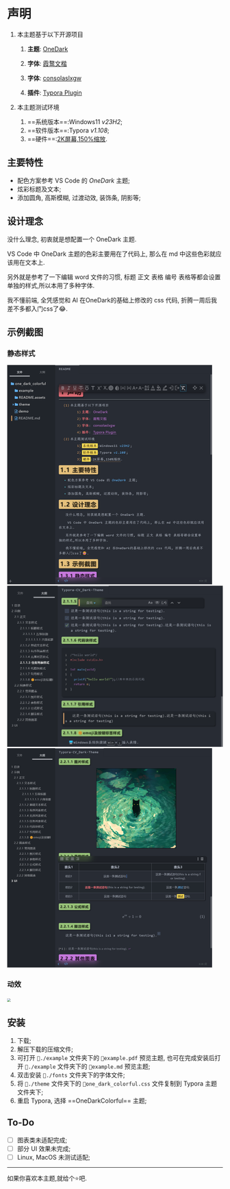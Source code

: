 # 声明

1. 本主题基于以下开源项目
   1. **主题**: [OneDark ](https://github.com/sweatran/typora-onedark-theme/tree/master )

   2. **字体**: [霞鹜文楷](https://github.com/lxgw/LxgwWenKai)

   3. **字体**: [consolaslxgw](https://github.com/lxgw/LxgwWenKai)

   4. **插件**: [Typora Plugin](https://github.com/obgnail/typora_plugin)

2. 本主题测试环境
   1. ==系统版本==:Windows11 *v23H2*;
   2. ==软件版本==:Typora *v1.108*;
   3. ==硬件==:<u>2K屏幕,150%缩放</u>.

## 主要特性

- 配色方案参考 VS Code 的 *OneDark* 主题;
- 炫彩标题及文本;
- 添加圆角, 高斯模糊, 过渡动效, 装饰条, 阴影等;

## 设计理念

没什么理念, 初衷就是想配置一个 OneDark 主题.

 VS Code 中 OneDark 主题的色彩主要用在了代码上, 那么在 md 中这些色彩就应该用在文本上.

另外就是参考了一下编辑 word 文件的习惯, 标题 正文 表格 编号 表格等都会设置单独的样式,所以本用了多种字体.

我不懂前端, 全凭感觉和 AI 在OneDark的基础上修改的 css 代码, 折腾一周后我差不多都入门css了😂.

## 示例截图

### 静态样式

<img src="./README.assets/image-20250514145009241.png" alt="image-20250514145009241" style="zoom:50%;" />

<img src="./README.assets/image-20250514145501809.png" alt="image-20250514145501809" style="zoom:50%;" />

<img src="./README.assets/image-20250514145647605.png" alt="image-20250514145647605" style="zoom:50%;" />

### 动效

<img src="./README.assets/动效.gif" style="zoom:50%;" />

## 安装

1. 下载;
2. 解压下载的压缩文件;
3. 可打开 `📁./example` 文件夹下的 `📄example.pdf` 预览主题, 也可在完成安装后打开 `📁./example` 文件夹下的 `📄example.md` 预览主题;
4. 双击安装 `📁./fonts` 文件夹下的字体文件;
5. 将 `📁./theme` 文件夹下的 `📄one_dark_colorful.css` 文件复制到 Typora 主题文件夹下;
6. 重启 Typora, 选择 ==OneDarkColorful== 主题;

## To-Do

- [ ] 图表类未适配完成;
- [ ] 部分 UI 效果未完成;
- [ ] Linux, MacOS 未测试适配;

---

如果你喜欢本主题,就给个⭐吧.

